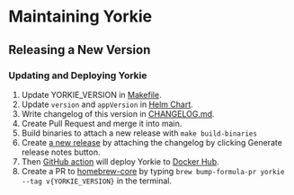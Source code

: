 # Maintaining Yorkie

## Releasing a New Version

### Updating and Deploying Yorkie

1. Update YORKIE_VERSION in [Makefile](https://github.com/yorkie-team/yorkie/blob/main/Makefile#L1).
2. Update `version` and `appVersion` in [Helm Chart](https://github.com/yorkie-team/yorkie/blob/main/build/charts/yorkie-cluster/Chart.yaml#L14-L15).
3. Write changelog of this version in [CHANGELOG.md](https://github.com/yorkie-team/yorkie/blob/main/CHANGELOG.md).
4. Create Pull Request and merge it into main.
5. Build binaries to attach a new release with `make build-binaries`
6. Create [a new release](https://github.com/yorkie-team/yorkie/releases/new) by attaching the changelog by clicking Generate release notes button.
7. Then [GitHub action](https://github.com/yorkie-team/yorkie/blob/main/.github/workflows/docker-publish.yml) will deploy Yorkie to [Docker Hub](https://hub.docker.com/repository/docker/yorkieteam/yorkie).
8. Create a PR to [homebrew-core](https://github.com/Homebrew/homebrew-core) by typing `brew bump-formula-pr yorkie --tag v{YORKIE_VERSION}` in the terminal.
